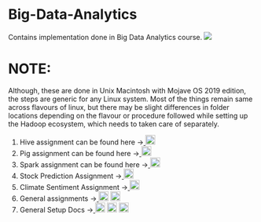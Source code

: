 # Big-Data-Analytics
Contains implementation done in Big Data Analytics course.
<img src="https://mobinspire.com/wp-content/uploads/2019/09/Big-Data-Processing.png">
# NOTE:
Although, these are done in Unix Macintosh with Mojave OS 2019 edition, 
the steps are generic for any Linux system. Most of the things remain same across flavours of linux, 
but there may be slight differences in folder locations depending on the flavour 
or procedure followed while setting up the Hadoop ecosystem, which needs to taken care of separately.
1. Hive assignment can be found here -><a href = "https://github.com/singh-l/Big-Data-Analytics/blob/master/SID_16103104_BDA_HIVE_ASSIGNMENT.pdf"> <img src="https://www.seekpng.com/png/small/208-2088541_source-dataondemand-fr-report-project-icon-report-icon.png" width="20"></a> 
2. Pig assignment can be found here -><a href = "https://github.com/singh-l/Big-Data-Analytics/blob/master/SID_16103104_BDA_PIG_ASSIGNMENT.pdf"> <img src="https://www.seekpng.com/png/small/208-2088541_source-dataondemand-fr-report-project-icon-report-icon.png" width="20"></a>
3. Spark assignment can be found here -><a href = "https://github.com/singh-l/Big-Data-Analytics/blob/master/SID_16103104_BDA_SPARK_ASSIGNMENT.pdf"> <img src="https://www.seekpng.com/png/small/208-2088541_source-dataondemand-fr-report-project-icon-report-icon.png" width="20"></a>
4. Stock Prediction Assignment -><a href = "https://github.com/singh-l/Big-Data-Analytics/blob/master/SID_16103104_STOCK_PREDICTION.pdf"> <img src="https://www.seekpng.com/png/small/208-2088541_source-dataondemand-fr-report-project-icon-report-icon.png" width="20"></a>
5. Climate Sentiment Assignment -><a href = "https://github.com/singh-l/Big-Data-Analytics/blob/master/SID_16103104_BDA_CLIMATE_SENTIMENT_ASSIGNMENT.pdf"> <img src="https://www.seekpng.com/png/small/208-2088541_source-dataondemand-fr-report-project-icon-report-icon.png" width="20"></a>
6. General assignments -><a href = "https://github.com/singh-l/Big-Data-Analytics/blob/master/SID_16103104_BDA_ASSIGNMENT_new.pdf"> <img src="https://www.seekpng.com/png/small/208-2088541_source-dataondemand-fr-report-project-icon-report-icon.png" width="20"></a> 
<a href = "hhttps://github.com/singh-l/Big-Data-Analytics/blob/master/SID_16103104_BDA_Assignment.pdf"> <img src="https://www.seekpng.com/png/small/208-2088541_source-dataondemand-fr-report-project-icon-report-icon.png" width="20"></a>
7. General Setup Docs -><a href = "https://github.com/singh-l/Big-Data-Analytics/blob/master/Hadoop_Install_MAC_Doc.pdf"> <img src="https://www.seekpng.com/png/small/208-2088541_source-dataondemand-fr-report-project-icon-report-icon.png" width="20"></a> 
<a href = "https://github.com/singh-l/Big-Data-Analytics/blob/master/SPARK_Setting%20up%20development%20Environment.pdf"> <img src="https://www.seekpng.com/png/small/208-2088541_source-dataondemand-fr-report-project-icon-report-icon.png" width="20"></a> 
<a href = "https://github.com/singh-l/Big-Data-Analytics/blob/master/SPARK_SCALA_SETUP_MACOS.pdf"> <img src="https://www.seekpng.com/png/small/208-2088541_source-dataondemand-fr-report-project-icon-report-icon.png" width="20"></a>

